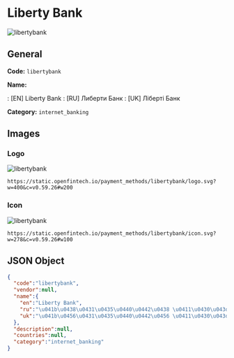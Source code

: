 
# Liberty Bank 
![libertybank](https://static.openfintech.io/payment_methods/libertybank/logo.svg?w=400&c=v0.59.26#w200)  

## General 
**Code:** `libertybank` 
 
**Name:** 
 
:	[EN] Liberty Bank 
:	[RU] Либерти Банк 
:	[UK] Ліберті Банк 
 
**Category:** `internet_banking` 
 

## Images 

### Logo 
![libertybank](https://static.openfintech.io/payment_methods/libertybank/logo.svg?w=400&c=v0.59.26#w200)  

```
https://static.openfintech.io/payment_methods/libertybank/logo.svg?w=400&c=v0.59.26#w200
```  

### Icon 
![libertybank](https://static.openfintech.io/payment_methods/libertybank/icon.svg?w=278&c=v0.59.26#w100)  

```
https://static.openfintech.io/payment_methods/libertybank/icon.svg?w=278&c=v0.59.26#w100
```  

## JSON Object 

```json
{
  "code":"libertybank",
  "vendor":null,
  "name":{
    "en":"Liberty Bank",
    "ru":"\u041b\u0438\u0431\u0435\u0440\u0442\u0438 \u0411\u0430\u043d\u043a",
    "uk":"\u041b\u0456\u0431\u0435\u0440\u0442\u0456 \u0411\u0430\u043d\u043a"
  },
  "description":null,
  "countries":null,
  "category":"internet_banking"
}
```  
